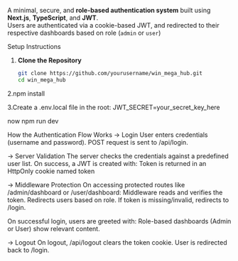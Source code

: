 A minimal, secure, and **role-based authentication system** built using **Next.js**, **TypeScript**, and **JWT**.  
Users are authenticated via a cookie-based JWT, and redirected to their respective dashboards based on role (`admin` or `user`)


Setup Instructions

1. **Clone the Repository**
   ```bash
   git clone https://github.com/yourusername/win_mega_hub.git
   cd win_mega_hub
2.npm install

3.Create a .env.local file in the root:
  JWT_SECRET=your_secret_key_here

now npm run dev

How the Authentication Flow Works
-> Login
User enters credentials (username and password).
POST request is sent to /api/login.

-> Server Validation
 The server checks the credentials against a predefined user list.
On success, a JWT is created with:
Token is returned in an HttpOnly cookie named token


-> Middleware Protection
On accessing protected routes like /admin/dashboard or /user/dashboard:
Middleware reads and verifies the token.
Redirects users based on role.
If token is missing/invalid, redirects to /login.

On successful login, users are greeted with:
Role-based dashboards (Admin or User) show relevant content.


-> Logout
On logout, /api/logout clears the token cookie.
User is redirected back to /login.
